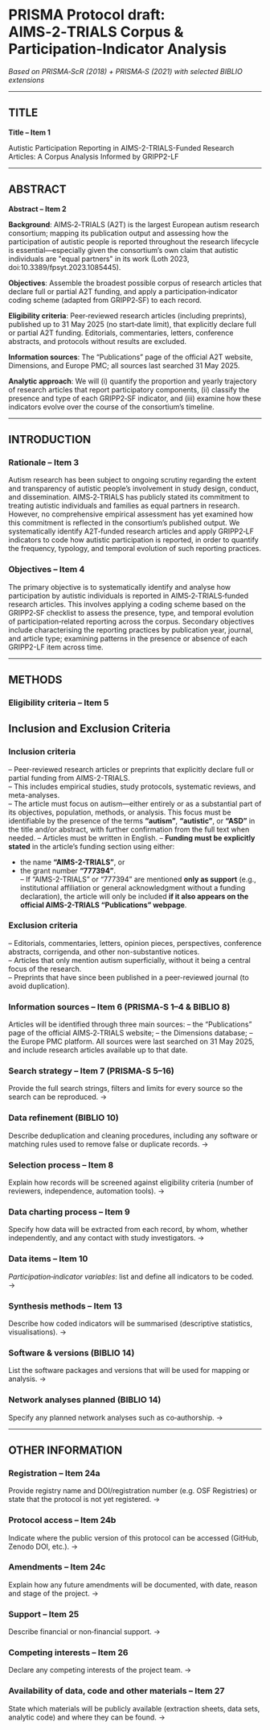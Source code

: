 # PRISMA Protocol draft: AIMS‑2‑TRIALS Corpus & Participation‑Indicator Analysis

*Based on PRISMA‑ScR (2018) + PRISMA‑S (2021) with selected BIBLIO extensions*

---

## TITLE

**Title – Item 1**

Autistic Participation Reporting in AIMS-2-TRIALS-Funded Research Articles: A Corpus Analysis Informed by GRIPP2-LF

---

## ABSTRACT

**Abstract – Item 2**

**Background**: AIMS‑2‑TRIALS (A2T) is the largest European autism research consortium; mapping its publication output and assessing how the participation of autistic people is reported throughout the research lifecycle is essential—especially given the consortium’s own claim that autistic individuals are "equal partners" in its work (Loth 2023, doi:10.3389/fpsyt.2023.1085445).

**Objectives**: Assemble the broadest possible corpus of research articles that declare full or partial A2T funding, and apply a participation‑indicator coding scheme (adapted from GRIPP2‑SF) to each record.

**Eligibility criteria**: Peer‑reviewed research articles (including preprints), published up to 31 May 2025 (no start‑date limit), that explicitly declare full or partial A2T funding. Editorials, commentaries, letters, conference abstracts, and protocols without results are excluded.

**Information sources**: The “Publications” page of the official A2T website, Dimensions, and Europe PMC; all sources last searched 31 May 2025.

**Analytic approach**: We will (i) quantify the proportion and yearly trajectory of research articles that report participatory components, (ii) classify the presence and type of each GRIPP2‑SF indicator, and (iii) examine how these indicators evolve over the course of the consortium’s timeline.

---

## INTRODUCTION

### Rationale – Item 3

Autism research has been subject to ongoing scrutiny regarding the extent and transparency of autistic people’s involvement in study design, conduct, and dissemination. AIMS‑2‑TRIALS has publicly stated its commitment to treating autistic individuals and families as equal partners in research. However, no comprehensive empirical assessment has yet examined how this commitment is reflected in the consortium’s published output. We systematically identify A2T‑funded research articles and apply GRIPP2‑LF indicators to code how autistic participation is reported, in order to quantify the frequency, typology, and temporal evolution of such reporting practices.

### Objectives – Item 4

The primary objective is to systematically identify and analyse how participation by autistic individuals is reported in AIMS‑2‑TRIALS‑funded research articles. This involves applying a coding scheme based on the GRIPP2‑SF checklist to assess the presence, type, and temporal evolution of participation‑related reporting across the corpus. Secondary objectives include characterising the reporting practices by publication year, journal, and article type; examining patterns in the presence or absence of each GRIPP2-LF item across time.

---

## METHODS

### Eligibility criteria – Item 5

## Inclusion and Exclusion Criteria

### **Inclusion criteria**
– Peer-reviewed research articles or preprints that explicitly declare full or partial funding from AIMS-2-TRIALS.  
– This includes empirical studies, study protocols, systematic reviews, and meta-analyses.  
– The article must focus on autism—either entirely or as a substantial part of its objectives, population, methods, or analysis. This focus must be identifiable by the presence of the terms **“autism”**, **“autistic”**, or **“ASD”** in the title and/or abstract, with further confirmation from the full text when needed. 
– Articles must be written in English.
– **Funding must be explicitly stated** in the article’s funding section using either:
  - the name **“AIMS-2-TRIALS”**, or  
  - the grant number **“777394”**.  
– If “AIMS-2-TRIALS” or “777394” are mentioned **only as support** (e.g., institutional affiliation or general acknowledgment without a funding declaration), the article will only be included **if it also appears on the official AIMS-2-TRIALS “Publications” webpage**.

### **Exclusion criteria**
– Editorials, commentaries, letters, opinion pieces, perspectives, conference abstracts, corrigenda, and other non-substantive notices.  
– Articles that only mention autism superficially, without it being a central focus of the research.  
– Preprints that have since been published in a peer-reviewed journal (to avoid duplication).



### Information sources – Item 6 (PRISMA‑S 1–4 & BIBLIO 8)

Articles will be identified through three main sources:
– the “Publications” page of the official AIMS‑2‑TRIALS website;
– the Dimensions database;
– the Europe PMC platform.
All sources were last searched on 31 May 2025, and include research articles available up to that date.

### Search strategy – Item 7 (PRISMA‑S 5–16)

Provide the full search strings, filters and limits for every source so the search can be reproduced.
→

### Data refinement (BIBLIO 10)

Describe deduplication and cleaning procedures, including any software or matching rules used to remove false or duplicate records.
→

### Selection process – Item 8

Explain how records will be screened against eligibility criteria (number of reviewers, independence, automation tools).
→

### Data charting process – Item 9

Specify how data will be extracted from each record, by whom, whether independently, and any contact with study investigators.
→

### Data items – Item 10

*Participation‑indicator variables*: list and define all indicators to be coded.
→


### Synthesis methods – Item 13

Describe how coded indicators will be summarised (descriptive statistics, visualisations).
→

### Software & versions (BIBLIO 14)

List the software packages and versions that will be used for mapping or analysis.
→

### Network analyses planned (BIBLIO 14)

Specify any planned network analyses such as co‑authorship.
→

---

## OTHER INFORMATION

### Registration – Item 24a

Provide registry name and DOI/registration number (e.g. OSF Registries) or state that the protocol is not yet registered.
→

### Protocol access – Item 24b

Indicate where the public version of this protocol can be accessed (GitHub, Zenodo DOI, etc.).
→

### Amendments – Item 24c

Explain how any future amendments will be documented, with date, reason and stage of the project.
→

### Support – Item 25

Describe financial or non‑financial support.
→

### Competing interests – Item 26

Declare any competing interests of the project team.
→

### Availability of data, code and other materials – Item 27

State which materials will be publicly available (extraction sheets, data sets, analytic code) and where they can be found.
→